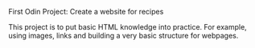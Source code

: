 First Odin Project: Create a website for recipes

This project is to put basic HTML knowledge into practice. For example, 
using images, links and building a very basic structure for webpages.
